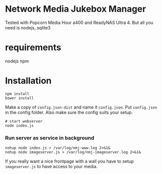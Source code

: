 Network Media Jukebox Manager
========

Tested with Popcorn Media Hour a400 and ReadyNAS Ultra 4.
But all you need is nodejs, sqlite3

requirements
============
nodejs
npm


Installation
==========

```cli
npm install
bower install
```

Make a copy of `config.json-dist` and name it `config.json`.
Put `config.json` in the config folder. 
Also make sure the config suits your setup.

```cli
# start webserver
node index.js
```

### Run server as service in background

```cli
nohup node index.js > /var/log/nmj-www.log 2>&1&
nohup node imageserver.js > /var/log/nmj-imageserver.log 2>&1&
```

If you really want a nice frontpage with a wall you have to setup `imageserver.js` to have access to your media.